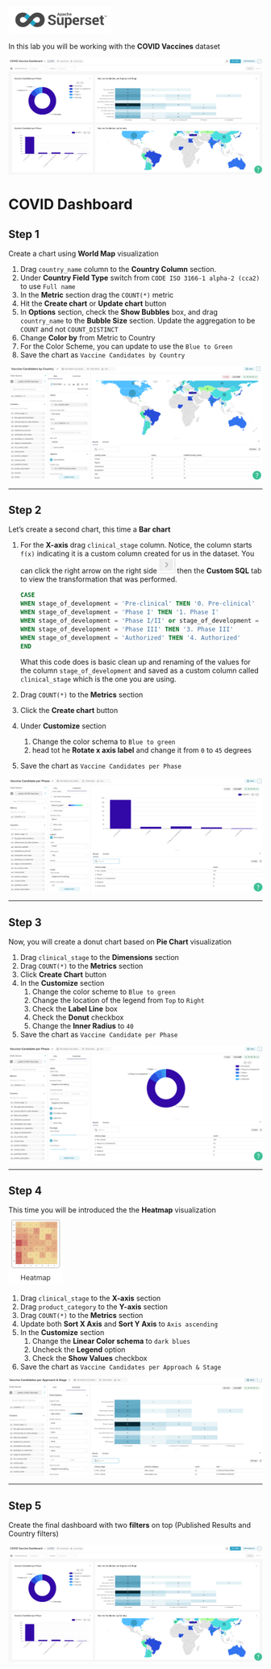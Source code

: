 <img src="images/2560px-Superset_logo.svg.png" alt="File:Superset logo.svg - Wikimedia Commons" style="zoom:20%;" />

In this lab you will be working with the **COVID Vaccines** dataset

![image-20250512102804163](images/image-20250512102804163.png)

# COVID Dashboard

## Step 1



Create a chart using **World Map** visualization 

1. Drag `country_name` column to the **Country Column** section. 
2. Under **Country Field Type** switch from `CODE ISO 3166-1 alpha-2 (cca2)` to use `Full name`
3. In the **Metric** section drag the `COUNT(*)` metric
4. Hit the **Create  chart** or **Update chart** button
5. In **Options** section, check the **Show Bubbles** box, and drag `country_name` to the **Bubble Size** section. Update the aggregation to be `COUNT` and not `COUNT_DISTINCT`
6. Change **Color by** from Metric to Country
7. For the Color Scheme, you can update to use the `Blue to Green` 
8. Save the chart as `Vaccine Candidates by Country`

![image-20250512095817810](images/image-20250512095817810.png)

---

## Step 2

Let’s create a second chart, this time a **Bar chart**

1. For the **X-axis** drag `clinical_stage` column. Notice, the column starts `f(x)` indicating it is a custom column created for us in the dataset. You can click the right arrow on the right side <img src="images/image-20250512100127269.png" alt="image-20250512100127269" style="zoom:50%;" /> then the **Custom SQL** tab to view the transformation that was performed.

   ```sql
   CASE 
   WHEN stage_of_development = 'Pre-clinical' THEN '0. Pre-clinical'
   WHEN stage_of_development = 'Phase I' THEN '1. Phase I' 
   WHEN stage_of_development = 'Phase I/II' or stage_of_development = 'Phase II' THEN '2. Phase II or Combined I/II'
   WHEN stage_of_development = 'Phase III' THEN '3. Phase III'
   WHEN stage_of_development = 'Authorized' THEN '4. Authorized'
   END
   ```

   What this code does is basic clean up and renaming of the values for the column `stage_of_development` and saved as a custom column called `clinical_stage` which is the one you are using.

2. Drag `COUNT(*)` to the **Metrics** section 

3. Click the **Create chart** button

4. Under **Customize** section

   1. Change the color schema to `Blue to green`
   2. head tot he **Rotate x axis label** and change it from `0` to `45` degrees

5. Save the chart as `Vaccine Candidates per Phase`

![image-20250512100801721](images/image-20250512100801721.png)

---

## Step 3

Now, you will create a donut chart based on **Pie Chart** visualization 

1. Drag `clinical_stage` to the **Dimensions** section 
2. Drag `COUNT(*)` to the **Metrics** section
3. Click **Create Chart** button
4. In the **Customize** section
   1. Change the color scheme  to `Blue to green`
   2. Change the location of the legend from `Top` to `Right`
   3. Check the **Label Line** box
   4. Check the **Donut** checkbox 
   5. Change the **Inner Radius** to `40`
5. Save the chart as `Vaccine Candidate per Phase`

![image-20250512101307049](images/image-20250512101307049-7033987.png)

---

## Step 4

This time you will be introduced the the **Heatmap** visualization <img src="images/image-20250512101418104.png" alt="image-20250512101418104" style="zoom:50%;" />

1. Drag `clinical_stage` to the **X-axis** section
2. Drag `product_category` to the **Y-axis** section
3. Drag `COUNT(*)` to the **Metrics** section
4. Update both **Sort X Axis** and **Sort Y Axis** to `Axis ascending`
5. In the **Customize** section
   1. Change the **Linear Color schema** to `dark blues`
   2. Uncheck the **Legend** option 
   3. Check the **Show Values** checkbox 
6. Save the chart as `Vaccine Candidates per Approach & Stage`

![image-20250512102029975](images/image-20250512102029975.png)

----

## Step 5

Create the final dashboard with two **filters** on top (Published Results  and Country filters)

![image-20250512102755610](images/image-20250512102755610.png)